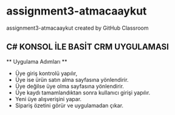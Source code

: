 # assignment3-atmacaaykut
assignment3-atmacaaykut created by GitHub Classroom
## C# KONSOL İLE BASİT CRM UYGULAMASI
** Uygulama Adımları **
* Üye giriş kontrolü yapılır,
* Üye ise ürün satın alma sayfasına yönlendirir.
* Üye değilse üye olma sayfasına yönlendirir.
* Üye kaydı tamamlandıktan sonra kullanıcı girişi yapılır.
* Yeni üye alışverişini yapar.
* Sipariş özetini görür ve uygulamadan çıkar.
